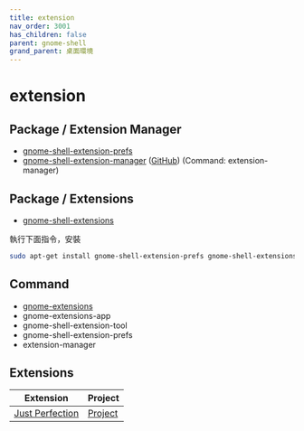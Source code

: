 ```yaml
---
title: extension
nav_order: 3001
has_children: false
parent: gnome-shell
grand_parent: 桌面環境
---
```



# extension


## Package / Extension Manager

* [gnome-shell-extension-prefs](https://packages.ubuntu.com/jammy/gnome-shell-extension-prefs)
* [gnome-shell-extension-manager](https://packages.ubuntu.com/jammy/gnome-shell-extension-manager) ([GitHub](https://github.com/mjakeman/extension-manager)) (Command: extension-manager)


## Package / Extensions

* [gnome-shell-extensions](https://packages.ubuntu.com/jammy/gnome-shell-extensions)


執行下面指令，安裝

``` sh
sudo apt-get install gnome-shell-extension-prefs gnome-shell-extensions gnome-shell-extension-manager
```

## Command

* [gnome-extensions](https://manpages.ubuntu.com/manpages/jammy/en/man1/gnome-extensions.1.html)
* gnome-extensions-app
* gnome-shell-extension-tool
* gnome-shell-extension-prefs
* extension-manager


## Extensions

| Extension | Project |
| --- | --- |
| [Just Perfection](https://extensions.gnome.org/extension/3843/just-perfection/) | [Project](https://gitlab.gnome.org/jrahmatzadeh/just-perfection) |
